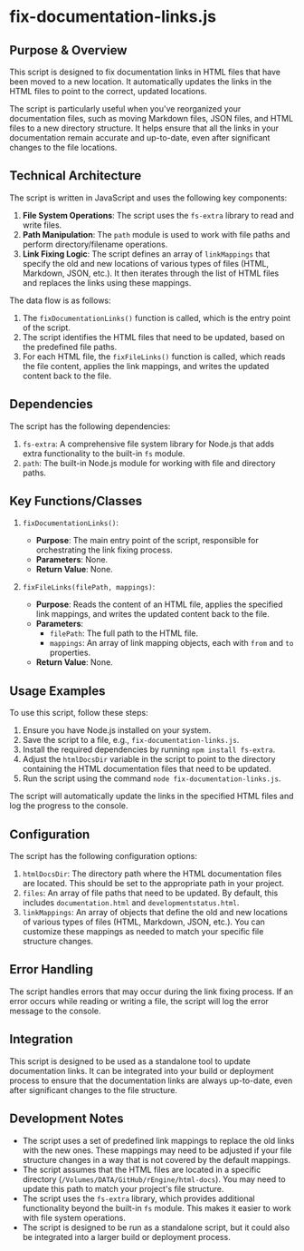 # fix-documentation-links.js

## Purpose & Overview

This script is designed to fix documentation links in HTML files that have been moved to a new location. It automatically updates the links in the HTML files to point to the correct, updated locations.

The script is particularly useful when you've reorganized your documentation files, such as moving Markdown files, JSON files, and HTML files to a new directory structure. It helps ensure that all the links in your documentation remain accurate and up-to-date, even after significant changes to the file locations.

## Technical Architecture

The script is written in JavaScript and uses the following key components:

1. **File System Operations**: The script uses the `fs-extra` library to read and write files.
2. **Path Manipulation**: The `path` module is used to work with file paths and perform directory/filename operations.
3. **Link Fixing Logic**: The script defines an array of `linkMappings` that specify the old and new locations of various types of files (HTML, Markdown, JSON, etc.). It then iterates through the list of HTML files and replaces the links using these mappings.

The data flow is as follows:

1. The `fixDocumentationLinks()` function is called, which is the entry point of the script.
2. The script identifies the HTML files that need to be updated, based on the predefined file paths.
3. For each HTML file, the `fixFileLinks()` function is called, which reads the file content, applies the link mappings, and writes the updated content back to the file.

## Dependencies

The script has the following dependencies:

1. `fs-extra`: A comprehensive file system library for Node.js that adds extra functionality to the built-in `fs` module.
2. `path`: The built-in Node.js module for working with file and directory paths.

## Key Functions/Classes

1. `fixDocumentationLinks()`:
   - **Purpose**: The main entry point of the script, responsible for orchestrating the link fixing process.
   - **Parameters**: None.
   - **Return Value**: None.

1. `fixFileLinks(filePath, mappings)`:
   - **Purpose**: Reads the content of an HTML file, applies the specified link mappings, and writes the updated content back to the file.
   - **Parameters**:
     - `filePath`: The full path to the HTML file.
     - `mappings`: An array of link mapping objects, each with `from` and `to` properties.
   - **Return Value**: None.

## Usage Examples

To use this script, follow these steps:

1. Ensure you have Node.js installed on your system.
2. Save the script to a file, e.g., `fix-documentation-links.js`.
3. Install the required dependencies by running `npm install fs-extra`.
4. Adjust the `htmlDocsDir` variable in the script to point to the directory containing the HTML documentation files that need to be updated.
5. Run the script using the command `node fix-documentation-links.js`.

The script will automatically update the links in the specified HTML files and log the progress to the console.

## Configuration

The script has the following configuration options:

1. `htmlDocsDir`: The directory path where the HTML documentation files are located. This should be set to the appropriate path in your project.
2. `files`: An array of file paths that need to be updated. By default, this includes `documentation.html` and `developmentstatus.html`.
3. `linkMappings`: An array of objects that define the old and new locations of various types of files (HTML, Markdown, JSON, etc.). You can customize these mappings as needed to match your specific file structure changes.

## Error Handling

The script handles errors that may occur during the link fixing process. If an error occurs while reading or writing a file, the script will log the error message to the console.

## Integration

This script is designed to be used as a standalone tool to update documentation links. It can be integrated into your build or deployment process to ensure that the documentation links are always up-to-date, even after significant changes to the file structure.

## Development Notes

- The script uses a set of predefined link mappings to replace the old links with the new ones. These mappings may need to be adjusted if your file structure changes in a way that is not covered by the default mappings.
- The script assumes that the HTML files are located in a specific directory (`/Volumes/DATA/GitHub/rEngine/html-docs`). You may need to update this path to match your project's file structure.
- The script uses the `fs-extra` library, which provides additional functionality beyond the built-in `fs` module. This makes it easier to work with file system operations.
- The script is designed to be run as a standalone script, but it could also be integrated into a larger build or deployment process.
